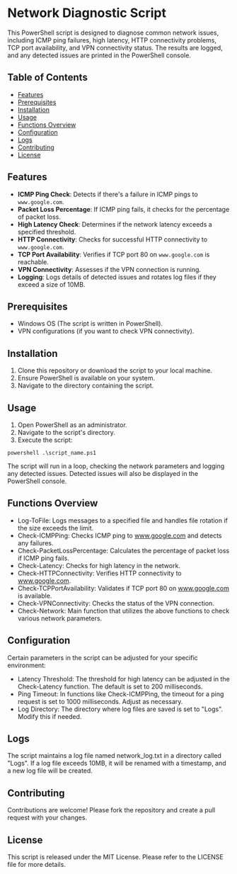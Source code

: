 # Network Diagnostic Script

This PowerShell script is designed to diagnose common network issues, including ICMP ping failures, high latency, HTTP connectivity problems, TCP port availability, and VPN connectivity status. The results are logged, and any detected issues are printed in the PowerShell console.

## Table of Contents

- [Features](#features)
- [Prerequisites](#prerequisites)
- [Installation](#installation)
- [Usage](#usage)
- [Functions Overview](#functions-overview)
- [Configuration](#configuration)
- [Logs](#logs)
- [Contributing](#contributing)
- [License](#license)

## Features

- **ICMP Ping Check**: Detects if there's a failure in ICMP pings to `www.google.com`.
- **Packet Loss Percentage**: If ICMP ping fails, it checks for the percentage of packet loss.
- **High Latency Check**: Determines if the network latency exceeds a specified threshold.
- **HTTP Connectivity**: Checks for successful HTTP connectivity to `www.google.com`.
- **TCP Port Availability**: Verifies if TCP port 80 on `www.google.com` is reachable.
- **VPN Connectivity**: Assesses if the VPN connection is running.
- **Logging**: Logs details of detected issues and rotates log files if they exceed a size of 10MB.

## Prerequisites

- Windows OS (The script is written in PowerShell).
- VPN configurations (if you want to check VPN connectivity).

## Installation

1. Clone this repository or download the script to your local machine.
2. Ensure PowerShell is available on your system.
3. Navigate to the directory containing the script.

## Usage

1. Open PowerShell as an administrator.
2. Navigate to the script's directory.
3. Execute the script:

```powershell .\script_name.ps1```


The script will run in a loop, checking the network parameters and logging any detected issues. Detected issues will also be displayed in the PowerShell console.

## Functions Overview
- Log-ToFile: Logs messages to a specified file and handles file rotation if the size exceeds the limit.
- Check-ICMPPing: Checks ICMP ping to www.google.com and detects any failures.
- Check-PacketLossPercentage: Calculates the percentage of packet loss if ICMP ping fails.
- Check-Latency: Checks for high latency in the network.
- Check-HTTPConnectivity: Verifies HTTP connectivity to www.google.com.
- Check-TCPPortAvailability: Validates if TCP port 80 on www.google.com is available.
- Check-VPNConnectivity: Checks the status of the VPN connection.
- Check-Network: Main function that utilizes the above functions to check various network parameters.
  
## Configuration
Certain parameters in the script can be adjusted for your specific environment:

- Latency Threshold: The threshold for high latency can be adjusted in the Check-Latency function. The default is set to 200 milliseconds.
- Ping Timeout: In functions like Check-ICMPPing, the timeout for a ping request is set to 1000 milliseconds. Adjust as necessary.
- Log Directory: The directory where log files are saved is set to "Logs". Modify this if needed.

## Logs
The script maintains a log file named network_log.txt in a directory called "Logs". If a log file exceeds 10MB, it will be renamed with a timestamp, and a new log file will be created.

## Contributing
Contributions are welcome! Please fork the repository and create a pull request with your changes.

## License
This script is released under the MIT License. Please refer to the LICENSE file for more details.
